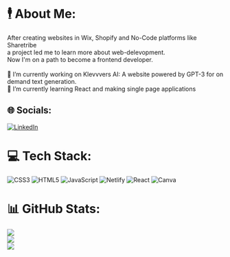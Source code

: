 # 🕴️ About Me:
After creating websites in Wix, Shopify and No-Code platforms like Sharetribe<br> a project led me to learn more about web-delevopment.
<br>Now I'm on a path to become a frontend developer.
<br>
<br>🔭 I’m currently working on Klevvvers AI: A website powered by GPT-3 for on demand text generation. 
<br>🌱 I’m currently learning React and making single page applications<br>


## 🌐 Socials:
[![LinkedIn](https://img.shields.io/badge/LinkedIn-%230077B5.svg?logo=linkedin&logoColor=white)](https://linkedin.com/in/https://www.linkedin.com/in/hergelink/) 

# 💻 Tech Stack:
![CSS3](https://img.shields.io/badge/css3-%231572B6.svg?style=for-the-badge&logo=css3&logoColor=white) ![HTML5](https://img.shields.io/badge/html5-%23E34F26.svg?style=for-the-badge&logo=html5&logoColor=white) ![JavaScript](https://img.shields.io/badge/javascript-%23323330.svg?style=for-the-badge&logo=javascript&logoColor=%23F7DF1E) ![Netlify](https://img.shields.io/badge/netlify-%23000000.svg?style=for-the-badge&logo=netlify&logoColor=#00C7B7) ![React](https://img.shields.io/badge/react-%2320232a.svg?style=for-the-badge&logo=react&logoColor=%2361DAFB) ![Canva](https://img.shields.io/badge/Canva-%2300C4CC.svg?style=for-the-badge&logo=Canva&logoColor=white)
# 📊 GitHub Stats:
![](https://github-readme-stats.vercel.app/api?username=Hergelink&theme=dark&hide_border=false&include_all_commits=false&count_private=false)<br/>
![](https://github-readme-streak-stats.herokuapp.com/?user=Hergelink&theme=dark&hide_border=false)<br/>
![](https://github-readme-stats.vercel.app/api/top-langs/?username=Hergelink&theme=dark&hide_border=false&include_all_commits=false&count_private=false&layout=compact)
